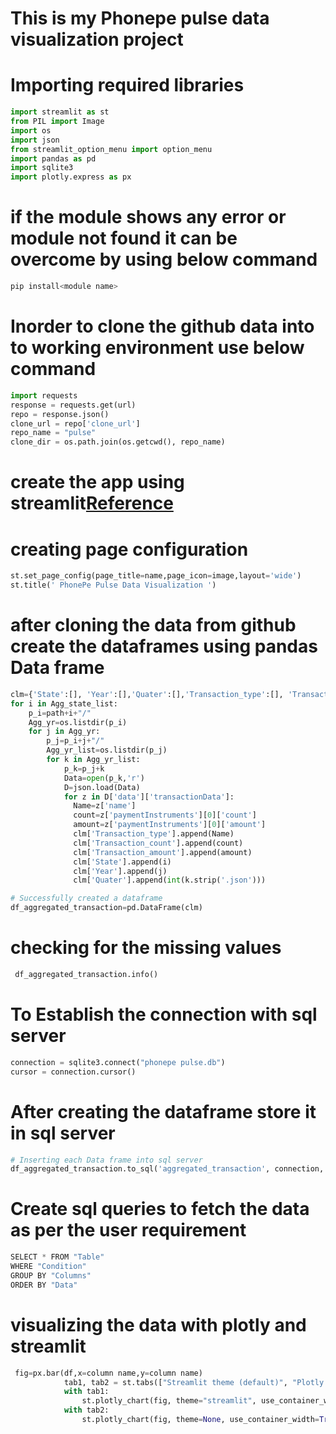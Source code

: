 
# This is my Phonepe pulse data  visualization project

# Importing required libraries
```python
import streamlit as st
from PIL import Image
import os
import json
from streamlit_option_menu import option_menu
import pandas as pd
import sqlite3
import plotly.express as px
```
# if the module shows any error or module not found it can be overcome by using below command

```python
pip install<module name>
```
# Inorder to clone the github data into to working environment use below command
```python
import requests
response = requests.get(url)
repo = response.json()
clone_url = repo['clone_url']
repo_name = "pulse"
clone_dir = os.path.join(os.getcwd(), repo_name)
```

# create the app using streamlit[Reference](https://docs.streamlit.io/library/api-reference)

# creating page configuration
```python
st.set_page_config(page_title=name,page_icon=image,layout='wide')
st.title(' PhonePe Pulse Data Visualization ')
```
# after cloning the data from github create the dataframes using pandas Data frame
```python
clm={'State':[], 'Year':[],'Quater':[],'Transaction_type':[], 'Transaction_count':[], 'Transaction_amount':[]}
for i in Agg_state_list:
    p_i=path+i+"/"
    Agg_yr=os.listdir(p_i)
    for j in Agg_yr:
        p_j=p_i+j+"/"
        Agg_yr_list=os.listdir(p_j)
        for k in Agg_yr_list:
            p_k=p_j+k
            Data=open(p_k,'r')
            D=json.load(Data)
            for z in D['data']['transactionData']:
              Name=z['name']
              count=z['paymentInstruments'][0]['count']
              amount=z['paymentInstruments'][0]['amount']
              clm['Transaction_type'].append(Name)
              clm['Transaction_count'].append(count)
              clm['Transaction_amount'].append(amount)
              clm['State'].append(i)
              clm['Year'].append(j)
              clm['Quater'].append(int(k.strip('.json')))

# Successfully created a dataframe
df_aggregated_transaction=pd.DataFrame(clm)
```
# checking for the missing values
```python
 df_aggregated_transaction.info()
```
# To Establish the connection with sql server
```python
connection = sqlite3.connect("phonepe pulse.db")
cursor = connection.cursor()
```
# After creating the dataframe store it in sql server
```python
# Inserting each Data frame into sql server
df_aggregated_transaction.to_sql('aggregated_transaction', connection, if_exists='replace')
```
# Create sql queries to fetch the data as per the user requirement
```python
SELECT * FROM "Table"
WHERE "Condition"
GROUP BY "Columns"
ORDER BY "Data"
```
# visualizing the data with plotly and streamlit
```python
 fig=px.bar(df,x=column name,y=column name)
            tab1, tab2 = st.tabs(["Streamlit theme (default)", "Plotly native theme"])
            with tab1:
                st.plotly_chart(fig, theme="streamlit", use_container_width=True)
            with tab2:
                st.plotly_chart(fig, theme=None, use_container_width=True)
```
